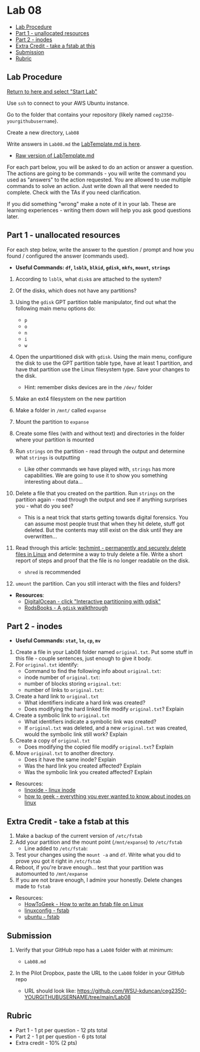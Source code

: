 # Lab 08

- [Lab Procedure](#Lab-Procedure)
- [Part 1 - unallocated resources](#Part-1---unallocated-resources)
- [Part 2 - inodes](#Part-2---inodes)
- [Extra Credit - take a fstab at this](#Extra-Credit---take-a-fstab-at-this)
- [Submission](#Submission)
- [Rubric](#Rubric)

## Lab Procedure

[Return to here and select "Start Lab"](https://awsacademy.instructure.com/courses/36184/modules/items/3080473)

Use `ssh` to connect to your AWS Ubuntu instance.

Go to the folder that contains your repository (likely named `ceg2350-yourgithubusername`).

Create a new directory, `Lab08`

Write answers in `Lab08.md` the [LabTemplate.md is here](LabTemplate.md).

- [Raw version of LabTemplate.md](https://raw.githubusercontent.com/pattonsgirl/CEG2350/main/Labs/Lab08/LabTemplate.md)

For each part below, you will be asked to do an action or answer a question. The actions are going to be commands - you will write the command you used as "answers" to the action requested. You are allowed to use multiple commands to solve an action. Just write down all that were needed to complete. Check with the TAs if you need clarification.

If you did something "wrong" make a note of it in your lab. These are learning experiences - writing them down will help you ask good questions later.

## Part 1 - unallocated resources

For each step below, write the answer to the question / prompt and how you found / configured the answer (commands used).

- **Useful Commands: `df`, `lsblk`, `blkid`, `gdisk`, `mkfs`, `mount`, `strings`**

1. According to `lsblk`, what `disk`s are attached to the system?
2. Of the disks, which does not have any partitions?
3. Using the `gdisk` GPT partition table manipulator, find out what the following main menu options do:
   - `p`
   - `o`
   - `n`
   - `i`
   - `w`
4. Open the unpartitioned disk with `gdisk`. Using the main menu, configure the disk to use the GPT partition table type, have at least 1 partition, and have that partition use the Linux filesystem type. Save your changes to the disk.
   - Hint: remember disks devices are in the `/dev/` folder
5. Make an ext4 filesystem on the new partition
6. Make a folder in `/mnt/` called `expanse`
7. Mount the partition to `expanse`
8. Create some files (with and without text) and directories in the folder where your partition is mounted
9. Run `strings` on the partition - read through the output and determine what `strings` is outputting

   - Like other commands we have played with, `strings` has more capabilities. We are going to use it to show you something interesting about data...

10. Delete a file that you created on the partition. Run `strings` on the partition again - read through the output and see if anything surprises you - what do you see?

    - This is a neat trick that starts getting towards digital forensics. You can assume most people trust that when they hit delete, stuff got deleted. But the contents may still exist on the disk until they are overwritten...

11. Read through this article: [techmint - permanently and securely delete files in Linux](https://www.tecmint.com/permanently-and-securely-delete-files-directories-linux/) and determine a way to truly delete a file. Write a short report of steps and proof that the file is no longer readable on the disk.

    - `shred` is recommended

12. `umount` the partition. Can you still interact with the files and folders?

- **Resources**:
   - [DigitalOcean - click "Interactive partitioning with gdisk"](https://docs.digitalocean.com/products/volumes/how-to/partition/)
   - [RodsBooks - A `gdisk` walkthrough](https://www.rodsbooks.com/gdisk/walkthrough.html)

## Part 2 - inodes

- **Useful Commands: `stat`, `ln`, `cp`, `mv`**

1. Create a file in your Lab08 folder named `original.txt`. Put some stuff in this file - couple sentences, just enough to give it body.
2. For `original.txt` identify:
   - Command to find the following info about `original.txt`:
   - inode number of `original.txt`:
   - number of blocks storing `original.txt`:
   - number of links to `original.txt`:
3. Create a hard link to `original.txt`
   - What identifiers indicate a hard link was created?
   - Does modifying the hard linked file modify `original.txt`? Explain
4. Create a symbolic link to `original.txt`
   - What identifiers indicate a symbolic link was created?
   - If `original.txt` was deleted, and a new `original.txt` was created, would the symbolic link still work? Explain
5. Create a copy of `original.txt`
   - Does modifying the copied file modify `original.txt`? Explain
6. Move `original.txt` to another directory.
   - Does it have the same inode? Explain
   - Was the hard link you created affected? Explain
   - Was the symbolic link you created affected? Explain

- Resources:
  - [linoxide - linux inode](https://linoxide.com/linux-inode/)
  - [how to geek - everything you ever wanted to know about inodes on linux](https://www.howtogeek.com/465350/everything-you-ever-wanted-to-know-about-inodes-on-linux/)

## Extra Credit - take a fstab at this

1. Make a backup of the current version of `/etc/fstab`
2. Add your partition and the mount point (`/mnt/expanse`) to `/etc/fstab`
   - Line added to `/etc/fstab`:
3. Test your changes using the `mount -a` and `df`. Write what you did to prove you got it right in `/etc/fstab`
4. Reboot, if you're brave enough... test that your partition was automounted to `/mnt/expanse`
5. If you are not brave enough, I admire your honestly. Delete changes made to `fstab`

- Resources:
  - [HowToGeek - How to write an fstab file on Linux](https://www.howtogeek.com/444814/how-to-write-an-fstab-file-on-linux/)
  - [linuxconfig - fstab](https://linuxconfig.org/how-fstab-works-introduction-to-the-etc-fstab-file-on-linux)
  - [ubuntu - fstab](https://help.ubuntu.com/community/Fstab)

## Submission

1. Verify that your GitHub repo has a `Lab08` folder with at minimum:

   - `Lab08.md`

2. In the Pilot Dropbox, paste the URL to the `Lab08` folder in your GitHub repo
   - URL should look like: https://github.com/WSU-kduncan/ceg2350-YOURGITHUBUSERNAME/tree/main/Lab08

## Rubric

- Part 1 - 1 pt per question - 12 pts total
- Part 2 - 1 pt per question - 6 pts total
- Extra credit - 10% (2 pts)
